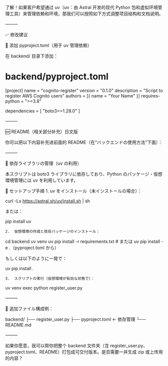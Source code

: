 了解！如果客户希望通过 uv（uv：由 Astral 开发的现代 Python 包和虚拟环境管理工具）来管理依赖和环境，那我们可以按照如下方式调整项目结构和文档说明。

⸻

✅ 修改建议

🧩 添加 pyproject.toml（用于 uv 管理依赖）

在 backend/ 目录下添加：

# backend/pyproject.toml
[project]
name = "cognito-register"
version = "0.1.0"
description = "Script to register AWS Cognito users"
authors = [{ name = "Your Name" }]
requires-python = ">=3.8"

dependencies = [
    "boto3>=1.28.0"
]


⸻

🆕 README（相关部分补充）日文版

你可以把以下内容补充进前面的 README（在“バックエンドの使用方法”下面）：

⸻

🧰 依存ライブラリの管理（uv の利用）

本スクリプトは boto3 ライブラリに依存しており、Python のパッケージ・仮想環境管理には uv を利用しています。

🔧 セットアップ手順
	1.	uv をインストール（未インストールの場合）：

curl -Ls https://astral.sh/uv/install.sh | sh

または：

pip install uv

	2.	仮想環境の作成と依存パッケージのインストール：

cd backend
uv venv
uv pip install -r requirements.txt  # または uv pip install -e .（pyproject.toml から）

もしくは以下のように一発で：

uv pip install .

	3.	スクリプトの実行（仮想環境が有効な状態で）：

uv venv exec python register_user.py


⸻

📁 追加ファイル構成例：

backend/
├── register_user.py
├── pyproject.toml       ← 依存管理
└── README.md


⸻

如果你愿意，我可以帮你把整个 backend 文件夹（含 register_user.py、pyproject.toml、README）打包成可交付版本。是否需要一并生成 zip 或上传用的内容？
